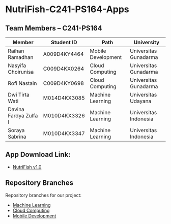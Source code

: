 # NutriFish-C241-PS164-Apps
## Team Members – C241-PS164
| Member    | Student ID    | Path    | University    |
|------------|------------|------------|------------|
| Raihan Ramadhan    | A009D4KY4464 | Mobile Development | Universitas Gunadarma |
| Nasyifa Choirunisa    | C009D4KX0264 | Cloud Computing | Universitas Gunadarma |
| Rofi Nastain   | C009D4KY0698 | Cloud Computing | Universitas Gunadarma |
| Dwi Tirta Wati    | M014D4KX3085 | Machine Learning | Universitas Udayana |
| Davina Fardya Zulfa I    | M010D4KX3326 | Machine Learning | Universitas Indonesia |
| Soraya Sabrina    | M010D4KX3347 | Machine Learning | Universitas Indonesia |


## App Download Link:
- [NutriFish v1.0](https://github.com/NutriFish-C241-PS164/NutriFish-C241-PS164-Apps/releases/download/v1.0/NutriFish-v1.0.apk)


## Repository Branches
Repository branches for our project:
  - [Machine Learning]()
  - [Cloud Computing](https://github.com/NutriFish-C241-PS164/API)
  - [Mobile Development](https://github.com/NutriFish-C241-PS164/Nutrifish-C241-PS164-MobileDevelopment)
